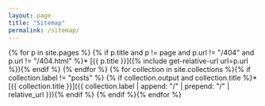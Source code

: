```yaml
---
layout: page
title: "Sitemap"
permalink: /sitemap/
---
```


{% for p in site.pages %}
  {% if p.title and p != page and p.url != "/404" and p.url != "/404.html" %}* [{{ p.title }}]({% include get-relative-url url=p.url %}){% endif %}
{% endfor %}
{% for collection in site.collections %}{% if collection.label != "posts" %}
  {% if collection.output and collection.title %}* [{{ collection.title }}]({{ collection.label | append: "/" | prepend: "/" | relative_url }}){% endif %}
{% endif %}{% endfor %}
